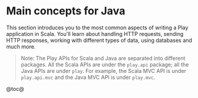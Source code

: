 <!--- Copyright (C) 2009-2016 Typesafe Inc. <http://www.typesafe.com> -->
# Main concepts for Java

This section introduces you to the most common aspects of writing a Play application in Scala. You'll learn about handling HTTP requests, sending HTTP responses, working with different types of data, using databases and much more.

> Note: The Play APIs for Scala and Java are separated into different packages. All the Scala APIs are under the `play.api` package; all the Java APIs are under `play`. For example, the Scala MVC API is under `play.api.mvc` and the Java MVC API is under `play.mvc`.

@toc@